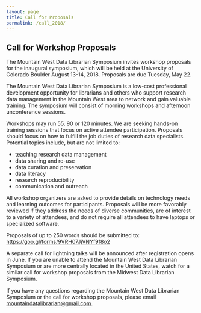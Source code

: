 ```yaml
---
layout: page
title: Call for Proposals
permalink: /call_2018/
---
```


## Call for Workshop Proposals

The Mountain West Data Librarian Symposium invites workshop proposals for the inaugural symposium, which will be held at the University of Colorado Boulder August 13-14, 2018. Proposals are due Tuesday, May 22.

The Mountain West Data Librarian Symposium is a low-cost professional development opportunity for librarians and others who support research data management in the Mountain West area to network and gain valuable training. The symposium will consist of morning workshops and afternoon unconference sessions. 

Workshops may run 55, 90 or 120 minutes. We are seeking hands-on training sessions that focus on active attendee participation. Proposals should focus on how to fulfill the job duties of research data specialists. Potential topics include, but are not limited to:
- teaching research data management
- data sharing and re-use
- data curation and preservation
- data literacy
- research reproducibility
- communication and outreach

All workshop organizers are asked to provide details on technology needs and learning outcomes for participants. Proposals will be more favorably reviewed if they address the needs of diverse communities, are of interest to a variety of attendees, and do not require all attendees to have laptops or specialized software.

Proposals of up to 250 words should be submitted to: https://goo.gl/forms/9VRH07JjVNYf9f8o2 

A separate call for lightning talks will be announced after registration opens in June. If you are unable to attend the Mountain West Data Librarian Symposium or are more centrally located in the United States, watch for a similar call for workshop proposals from the Midwest Data Librarian Symposium. 

If you have any questions regarding the Mountain West Data Librarian Symposium or the call for workshop proposals, please email mountaindatalibrarian@gmail.com. 
